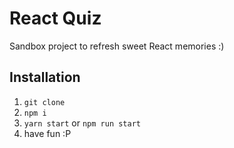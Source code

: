 # React Quiz 

Sandbox project to refresh sweet React memories :)

## Installation

1. `git clone`
2. `npm i`
3. `yarn start` or `npm run start`
4. have fun :P
